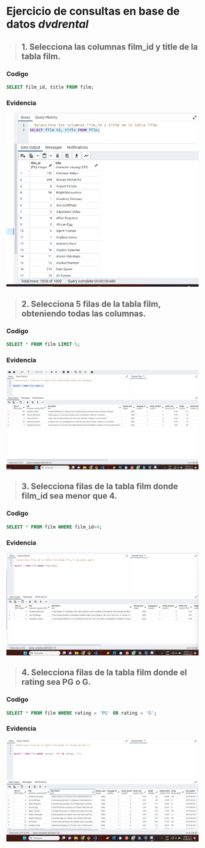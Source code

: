 # Ejercicio de consultas en base de datos ***dvdrental***

> ## 1. Selecciona las columnas film_id y title de la tabla film.

### Codigo
```sql
SELECT film_id, title FROM film;
```
### Evidencia
![Consulta 1](./consulta1.png)

> ## 2. Selecciona 5 filas de la tabla film, obteniendo todas las columnas.

### Codigo
```sql
SELECT * FROM film LIMIT 5;
```
### Evidencia
![Consulta 2](./consulta2.png)

> ## 3. Selecciona filas de la tabla film donde film_id sea menor que 4.

### Codigo
```sql
SELECT * FROM film WHERE film_id<4;
```
### Evidencia
![Consulta 3](./consulta3.png)

> ## 4. Selecciona filas de la tabla film donde el rating sea PG o G.

### Codigo
```sql
SELECT * FROM film WHERE rating = 'PG' OR rating = 'G';
```
### Evidencia
![Consulta 4](./consulta4.png)